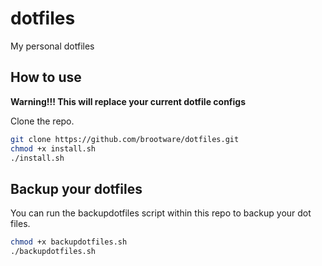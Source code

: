 # dotfiles
My personal dotfiles

## How to use

**Warning!!! This will replace your current dotfile configs**

Clone the repo. 


```zsh 
git clone https://github.com/brootware/dotfiles.git
chmod +x install.sh
./install.sh
```

## Backup your dotfiles

You can run the backupdotfiles script within this repo to backup your dot files.

```zsh
chmod +x backupdotfiles.sh
./backupdotfiles.sh
```
